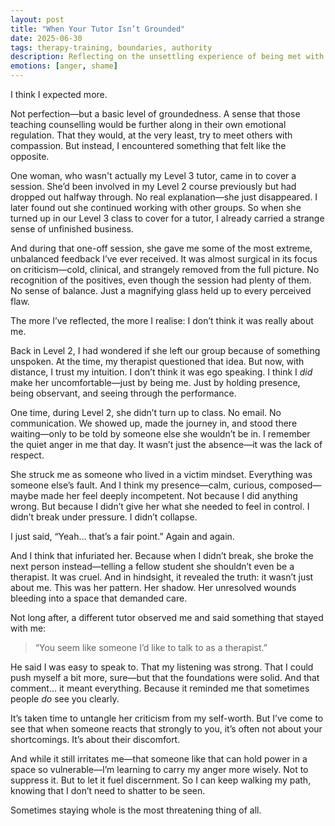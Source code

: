 ```yaml
---
layout: post
title: "When Your Tutor Isn’t Grounded"
date: 2025-06-30
tags: therapy-training, boundaries, authority
description: Reflecting on the unsettling experience of being met with projection and criticism from someone meant to guide you with stability and care.
emotions: [anger, shame]
---
```


I think I expected more.

Not perfection—but a basic level of groundedness. A sense that those teaching counselling would be further along in their own emotional regulation. That they would, at the very least, try to meet others with compassion. But instead, I encountered something that felt like the opposite.

One woman, who wasn't actually my Level 3 tutor, came in to cover a session. She’d been involved in my Level 2 course previously but had dropped out halfway through. No real explanation—she just disappeared. I later found out she continued working with other groups. So when she turned up in our Level 3 class to cover for a tutor, I already carried a strange sense of unfinished business.

And during that one-off session, she gave me some of the most extreme, unbalanced feedback I’ve ever received. It was almost surgical in its focus on criticism—cold, clinical, and strangely removed from the full picture. No recognition of the positives, even though the session had plenty of them. No sense of balance. Just a magnifying glass held up to every perceived flaw.

The more I’ve reflected, the more I realise: I don’t think it was really about me.

Back in Level 2, I had wondered if she left our group because of something unspoken. At the time, my therapist questioned that idea. But now, with distance, I trust my intuition. I don’t think it was ego speaking. I think I *did* make her uncomfortable—just by being me. Just by holding presence, being observant, and seeing through the performance.

One time, during Level 2, she didn’t turn up to class. No email. No communication. We showed up, made the journey in, and stood there waiting—only to be told by someone else she wouldn’t be in. I remember the quiet anger in me that day. It wasn’t just the absence—it was the lack of respect.

She struck me as someone who lived in a victim mindset. Everything was someone else’s fault. And I think my presence—calm, curious, composed—maybe made her feel deeply incompetent. Not because I did anything wrong. But because I didn’t give her what she needed to feel in control. I didn’t break under pressure. I didn’t collapse.

I just said, “Yeah… that’s a fair point.” Again and again.

And I think that infuriated her. Because when I didn’t break, she broke the next person instead—telling a fellow student she shouldn’t even be a therapist. It was cruel. And in hindsight, it revealed the truth: it wasn’t just about me. This was her pattern. Her shadow. Her unresolved wounds bleeding into a space that demanded care.

Not long after, a different tutor observed me and said something that stayed with me:

> “You seem like someone I’d like to talk to as a therapist.”

He said I was easy to speak to. That my listening was strong. That I could push myself a bit more, sure—but that the foundations were solid. And that comment… it meant everything. Because it reminded me that sometimes people *do* see you clearly.

It’s taken time to untangle her criticism from my self-worth. But I’ve come to see that when someone reacts that strongly to you, it’s often not about your shortcomings. It’s about their discomfort.

And while it still irritates me—that someone like that can hold power in a space so vulnerable—I’m learning to carry my anger more wisely. Not to suppress it. But to let it fuel discernment. So I can keep walking my path, knowing that I don’t need to shatter to be seen.

Sometimes staying whole is the most threatening thing of all.
